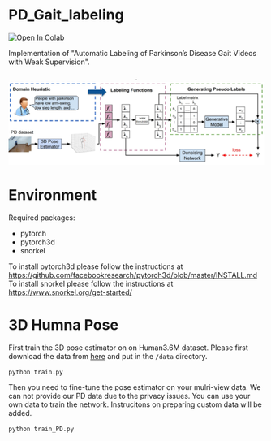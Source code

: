 # PD_Gait_labeling
[![Open In Colab](https://colab.research.google.com/assets/colab-badge.svg)](https://colab.research.google.com/drive/1GBSTHjqCJH60B0J_Ol3Zih8vTAFW_ptS?usp=sharing)


Implementation of "Automatic Labeling of Parkinson’s Disease Gait
Videos with Weak Supervision". 

<p align="center">.
<img  src="Figures/tiser.jpg" width="800">
<p/>

# Environment
Required packages:
<ul>
  <li>pytorch</li>
  <li>pytorch3d</li>
  <li>snorkel</li>
</ul> 

To install pytorch3d please follow the instructions at <br>https://github.com/facebookresearch/pytorch3d/blob/master/INSTALL.md
<br>To install snorkel please follow the instructions at <br>https://www.snorkel.org/get-started/ 

# 3D Humna Pose 

First train the 3D pose estimator on on Human3.6M dataset. Please first download the data from <a href="https://drive.google.com/drive/folders/1YnIYQldiPAphX3gI4yzmbKPeSL_kiD6p?usp=share_link">here</a> and put in the ```/data``` directory.
```
python train.py
```

Then you need to fine-tune the pose estimator on your mulri-view data. We can not provide our PD data due to the privacy issues. You can use your own data to train the network. Instrucitons on preparing custom data will be added.
```
python train_PD.py
```
